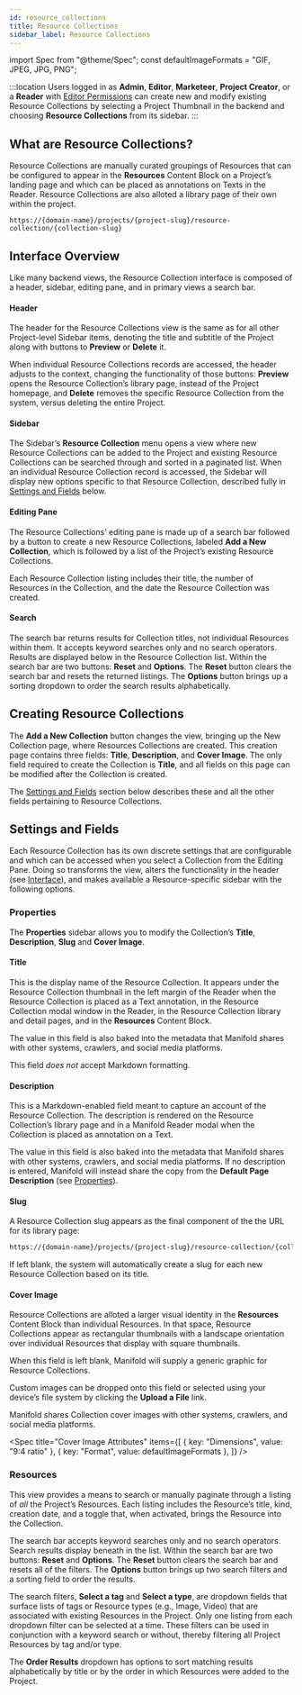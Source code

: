 ```yaml
---
id: resource_collections
title: Resource Collections
sidebar_label: Resource Collections
---
```


import Spec from "@theme/Spec";
const defaultImageFormats = "GIF, JPEG, JPG, PNG";

:::location
Users logged in as **Admin**, **Editor**, **Marketeer**, **Project Creator**, or a **Reader** with [Editor Permissions](../backend/projects.md#editor-permissions) can create new and modify existing Resource Collections by selecting a Project Thumbnail in the backend and choosing **Resource Collections** from its sidebar.
:::

## What are Resource Collections?

Resource Collections are manually curated groupings of Resources that can be configured to appear in the **Resources** Content Block on a Project’s landing page and which can be placed as annotations on Texts in the Reader. Resource Collections are also alloted a library page of their own within the project.

```shell title="Resource Collection Page"
https://{domain-name}/projects/{project-slug}/resource-collection/{collection-slug}
```

## Interface Overview

Like many backend views, the Resource Collection interface is composed of a header, sidebar, editing pane, and in primary views a search bar.

#### Header

The header for the Resource Collections view is the same as for all other Project-level Sidebar items, denoting the title and subtitle of the Project along with buttons to **Preview** or **Delete** it.

When individual Resource Collections records are accessed, the header adjusts to the context, changing the functionality of those buttons: **Preview** opens the Resource Collection’s library page, instead of the Project homepage, and **Delete** removes the specific Resource Collection from the system, versus deleting the entire Project.

#### Sidebar

The Sidebar’s **Resource Collection** menu opens a view where new Resource Collections can be added to the Project and existing Resource Collections can be searched through and sorted in a paginated list. When an individual Resource Collection record is accessed, the Sidebar will display new options specific to that Resource Collection, described fully in [Settings and Fields](../backend/resource_collections.md#settings-and-fields) below.

#### Editing Pane

The Resource Collections’ editing pane is made up of a search bar followed by a button to create a new Resource Collections, labeled **Add a New Collection**, which is followed by a list of the Project’s existing Resource Collections.

Each Resource Collection listing includes their title, the number of Resources in the Collection, and the date the Resource Collection was created.

#### Search

The search bar returns results for Collection titles, not individual Resources within them. It accepts keyword searches only and no search operators. Results are displayed below in the Resource Collection list. Within the search bar are two buttons: **Reset** and **Options**. The **Reset** button clears the search bar and resets the returned listings. The **Options** button brings up a sorting dropdown to order the search results alphabetically.

## Creating Resource Collections

The **Add a New Collection** button changes the view, bringing up the New Collection page, where Resources Collections are created. This creation page contains three fields: **Title**, **Description**, and **Cover Image**. The only field required to create the Collection is **Title**, and all fields on this page can be modified after the Collection is created. 

The [Settings and Fields](../backend/resource_collections.md#settings-and-fields) section below describes these and all the other fields pertaining to Resource Collections.

## Settings and Fields

Each Resource Collection has its own discrete settings that are configurable and which can be accessed when you select a Collection from the Editing Pane. Doing so transforms the view, alters the functionality in the header (see [Interface](../backend/resource_collections.md#interface)), and makes available a Resource-specific sidebar with the following options.

### Properties

The **Properties** sidebar allows you to modify the Collection’s **Title**, **Description**, **Slug** and **Cover Image**.

#### Title

This is the display name of the Resource Collection. It appears under the Resource Collection thumbnail in the left margin of the Reader when the Resource Collection is placed as a Text annotation, in the Resource Collection modal window in the Reader, in the Resource Collection library and detail pages, and in the **Resources** Content Block.

The value in this field is also baked into the metadata that Manifold shares with other systems, crawlers, and social media platforms.

This field *does not* accept Markdown formatting.

#### Description

This is a Markdown-enabled field meant to capture an account of the Resource Collection. The description is rendered on the Resource Collection’s library page and in a Manifold Reader modal when the Collection is placed as annotation on a Text.

The value in this field is also baked into the metadata that Manifold shares with other systems, crawlers, and social media platforms. If no description is entered, Manifold will instead share the copy from the **Default Page Description** (see [Properties](../administering/configuring/properties.md#default-page-description)).

#### Slug

A Resource Collection slug appears as the final component of the the URL for its library page: 

```html
https://{domain-name}/projects/{project-slug}/resource-collection/{collection-slug}
```

If left blank, the system will automatically create a slug for each new Resource Collection based on its title.

#### Cover Image

Resource Collections are alloted a larger visual identity in the **Resources** Content Block than individual Resources. In that space, Resource Collections appear as rectangular thumbnails with a landscape orientation over individual Resources that display with square thumbnails.

When this field is left blank, Manifold will supply a generic graphic for Resource Collections.

Custom images can be dropped onto this field or selected using your device’s file system by clicking the **Upload a File** link.

Manifold shares Collection cover images with other systems, crawlers, and social media platforms.

<Spec
		title="Cover Image Attributes"
		items={[
				{ key: "Dimensions", value: "9:4 ratio" },
				{ key: "Format", value: defaultImageFormats },
		]}
/>

### Resources

This view provides a means to search or manually paginate through a listing of *all* the Project’s Resources. Each listing includes the Resource’s title, kind, creation date, and a toggle that, when activated, brings the Resource into the Collection.

The search bar accepts keyword searches only and no search operators. Search results display beneath in the list. Within the search bar are two buttons: **Reset** and **Options**. The **Reset** button clears the search bar and resets all of the filters. The **Options** button brings up two search filters and a sorting field to order the results.

The search filters, **Select a tag** and **Select a type**, are dropdown fields that surface lists of tags or Resource types (e.g., Image, Video) that are associated with existing Resources in the Project. Only one listing from each dropdown filter can be selected at a time. These filters can be used in conjunction with a keyword search or without, thereby filtering all Project Resources by tag and/or type.

The **Order Results** dropdown has options to sort matching results alphabetically by title or by the order in which Resources were added to the Project.
